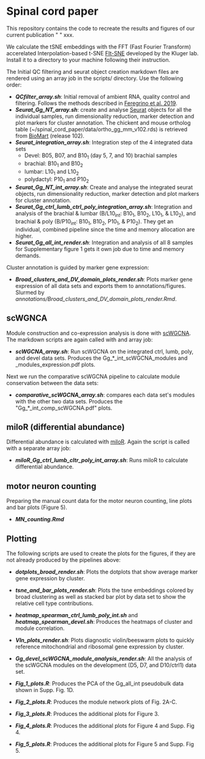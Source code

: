 # Spinal cord paper

This repository contains the code to recreate the results and figures of our current publication " " xxx.

We calculate the tSNE embeddings with the FFT (Fast Fourier Transform) accerelated Interpolation-based t-SNE [FIt-SNE](https://github.com/KlugerLab/FIt-SNE) developed by the Kluger lab. Install it to a directory to your machine following their instruction.

The Initial QC filtering and seurat object creation markdown files are rendered using an array job in the scripts/ directory. Use the following order:

-   ***QCfilter_array.sh***: Initial removal of ambient RNA, quality control and filtering. Follows the methods described in [Feregrino et al. 2019](https://doi.org/10.1186/s12864-019-5802-2).
-   ***Seurat_Gg_NT_array.sh***: create and analyse [Seurat](https://github.com/satijalab/seurat) objects for all the individual samples, run dimensionality reduction, marker detection and plot markers for cluster annotation.
The chickent and mouse ortholog table (~/spinal_cord_paper/data/ortho_gg_mm_v102.rds) is retrieved from [BioMart](http://nov2020.archive.ensembl.org/biomart/martview/) (release 102).
-   ***Seurat_integration_array.sh***: Integration step of the 4 integrated data sets
    -   Devel: B05, B07, and B10<sub>1</sub> (day 5, 7, and 10) brachial samples
    -   brachial: B10<sub>1</sub> and B10<sub>2</sub>
    -   lumbar: L10<sub>1</sub> and L10<sub>2</sub>
    -   polydactyl: P10<sub>1</sub> and P10<sub>2</sub>
-   ***Seurat_Gg_NT_int_array.sh***: Create and analyse the integrated seurat objects, run dimensionality reduction, marker detection and plot markers for cluster annotation.
-   ***Seurat_Gg_ctrl_lumb_ctrl_poly_integration_array.sh***: Integration and analysis of the brachial & lumbar (B/L10<sub>int</sub>: B10<sub>1</sub>, B10<sub>2</sub>, L10<sub>1</sub>, & L10<sub>2</sub>), and brachial & poly (B/P10<sub>int</sub>:  B10<sub>1</sub>, B10<sub>2</sub>, P10<sub>1</sub>, & P10<sub>2</sub>). They get an individual, combined pipeline since the time and memory allocation are higher.
-   ***Seurat_Gg_all_int_render.sh***: Integration and analysis of all 8 samples for Supplementary figure 1 gets it own job due to time and memory demands.

Cluster annotation is guided by marker gene expression:

-   ***Broad_clusters_and_DV_domain_plots_render.sh***: Plots marker gene expression of all data sets and exports them to annotations/figures. Slurmed by *annotations/Broad_clusters_and_DV_domain_plots_render.Rmd*.

## scWGNCA

Module construction and co-expression analysis is done with [scWGCNA](https://github.com/CFeregrino/scWGCNA). The markdown scripts are again called with and array job:

-   ***scWGCNA_array.sh***: Run scWGCNA on the integrated ctrl, lumb, poly, and devel data sets. Produces the Gg_*_int_scWGCNA_modules and _modules_expression.pdf plots.

Next we run the comparative scWGCNA pipeline to calculate module conservation between the data sets:

-   ***comparative_scWGCNA_array.sh***: compares each data set's modules with the other two data sets. Produces the "Gg_*_int_comp_scWGCNA.pdf" plots.

## miloR (differential abundance)

Differential abundance is calculated with [miloR](https://github.com/MarioniLab/miloR). Again the script is called with a  separate array job:

-   ***miloR_Gg_ctrl_lumb_cltr_poly_int_array.sh***: Runs miloR to calculate differential abundance.

## motor neuron counting

Preparing the manual count data for the motor neuron counting, line plots and bar plots (Figure 5).

- ***MN_counting.Rmd***

## Plotting

The following scripts are used to create the plots for the figures, if they are not already produced by the pipelines above:

-   ***dotplots_broad_render.sh***: Plots the dotplots that show average marker gene expression by cluster.

-   ***tsne_and_bar_plots_render.sh***: Plots the tsne embeddings colored by broad clustering as well as stacked bar plot by data set to show the relative cell type contributions.

-   ***heatmap_spearman_ctrl_lumb_poly_int.sh*** and ***heatmap_spearman_devel.sh***: Produces the heatmaps of cluster and module correlation.

-   ***Vln_plots_render.sh***: Plots diagnostic violin/beeswarm plots to quickly reference mitochondrial and ribosomal gene expression by cluster.

-   ***Gg_devel_scWGCNA_module_analysis_render.sh***: All the analysis of the scWGCNA modules on the development (D5, D7, and D10/ctrl1) data set.

-   ***Fig_1_plots.R***: Produces the PCA of the Gg_all_int pseudobulk data shown in Supp. Fig. 1D.
-   ***Fig_2_plots.R***: Produces the module network plots of Fig. 2A-C.
-   ***Fig_3_plots.R***: Produces the additional plots for Figure 3. 
-   ***Fig_4_plots.R***: Produces the additional plots for Figure 4 and Supp. Fig 4.
-   ***Fig_5_plots.R***: Produces the additional plots for Figure 5 and Supp. Fig 5.
